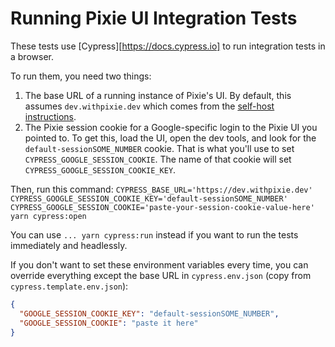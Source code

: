 # Running Pixie UI Integration Tests

These tests use [Cypress][https://docs.cypress.io] to run integration tests in a browser.

To run them, you need two things:
1. The base URL of a running instance of Pixie's UI. By default, this assumes `dev.withpixie.dev` which comes from the [self-host instructions](https://docs.px.dev/installing-pixie/install-guides/self-hosted-pixie).
2. The Pixie session cookie for a Google-specific login to the Pixie UI you pointed to.
   To get this, load the UI, open the dev tools, and look for the `default-sessionSOME_NUMBER` cookie. That is what you'll use to set `CYPRESS_GOOGLE_SESSION_COOKIE`.
   The name of that cookie will set `CYPRESS_GOOGLE_SESSION_COOKIE_KEY`.

Then, run this command:
`CYPRESS_BASE_URL='https://dev.withpixie.dev' CYPRESS_GOOGLE_SESSION_COOKIE_KEY='default-sessionSOME_NUMBER' CYPRESS_GOOGLE_SESSION_COOKIE='paste-your-session-cookie-value-here' yarn cypress:open`

You can use `... yarn cypress:run` instead if you want to run the tests immediately and headlessly.

If you don't want to set these environment variables every time, you can override everything except the base URL in `cypress.env.json` (copy from `cypress.template.env.json`):
```json
{
  "GOOGLE_SESSION_COOKIE_KEY": "default-sessionSOME_NUMBER",
  "GOOGLE_SESSION_COOKIE": "paste it here"
}
```
